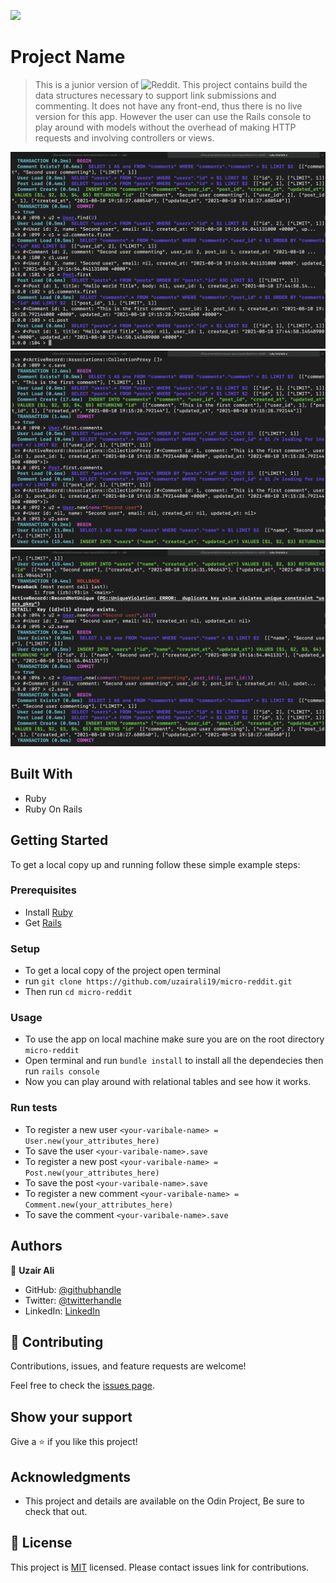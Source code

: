 ![](https://img.shields.io/badge/Microverse-blueviolet)

# Project Name

> This is a junior version of ![Reddit](https://www.reddit.com/). This project contains build the data structures necessary to support link submissions and commenting. It does not have any front-end, thus there is no live version for this app. However the user can use the Rails console to play around with models without the overhead of making HTTP requests and involving controllers or views.

![screenshot](./screenshot_1.png)
![screenshot](./screenshot_2.png)
![screenshot](./screenshot_3.png)

## Built With

- Ruby
- Ruby On Rails

## Getting Started

To get a local copy up and running follow these simple example steps:

### Prerequisites

- Install [Ruby](https://www.ruby-lang.org/en/)
- Get [Rails](https://rubyonrails.org/)

### Setup

- To get a local copy of the project open terminal
- run `git clone https://github.com/uzairali19/micro-reddit.git`
- Then run `cd micro-reddit`

### Usage

- To use the app on local machine make sure you are on the root directory `micro-reddit`
- Open terminal and run `bundle install` to install all the dependecies then run `rails console`
- Now you can play around with relational tables and see how it works.

### Run tests

- To register a new user `<your-varibale-name> = User.new(your_attributes_here)`
- To save the user `<your-varibale-name>.save`
- To register a new post `<your-varibale-name> = Post.new(your_attributes_here)`
- To save the post `<your-varibale-name>.save`
- To register a new comment `<your-varibale-name> = Comment.new(your_attributes_here)`
- To save the comment `<your-varibale-name>.save`

## Authors

👤 **Uzair Ali**

- GitHub: [@githubhandle](https://github.com/uzairali19)
- Twitter: [@twitterhandle](https://twitter.com/Uzairali751)
- LinkedIn: [LinkedIn](https://www.linkedin.com/in/uzairali19/)

## 🤝 Contributing

Contributions, issues, and feature requests are welcome!

Feel free to check the [issues page](https://github.com/uzairali19/micro-reddit/issues/).

## Show your support

Give a ⭐️ if you like this project!

## Acknowledgments

- This project and details are available on the Odin Project, Be sure to check that out.

## 📝 License

This project is [MIT](./MIT.md) licensed. Please contact issues link for contributions.
